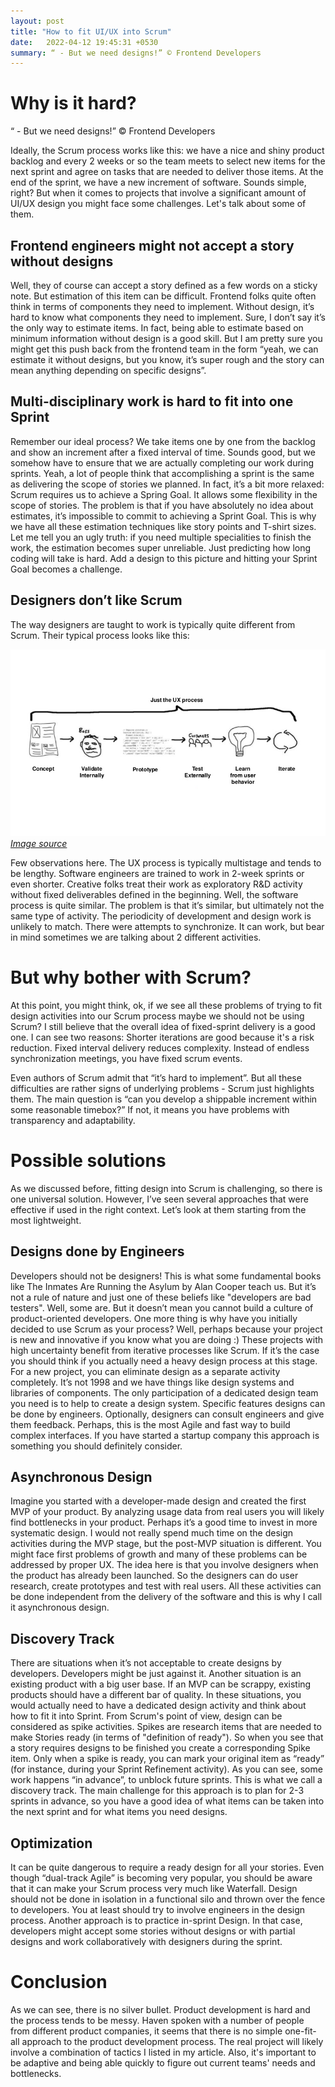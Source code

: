 ```yaml
---
layout: post
title: "How to fit UI/UX into Scrum"
date:   2022-04-12 19:45:31 +0530
summary: “ - But we need designs!” © Frontend Developers
---
```


# Why is it hard?

“ - But we need designs!” © Frontend Developers

Ideally, the Scrum process works like this: we have a nice and shiny product backlog and every 2 weeks or so the team meets to select new items for the next sprint and agree on tasks that are needed to deliver those items. At the end of the sprint, we have a new increment of software. Sounds simple, right? But when it comes to projects that involve a significant amount of UI/UX design you might face some challenges. Let's talk about some of them.

## Frontend engineers might not accept a story without designs
Well, they of course can accept a story defined as a few words on a sticky note. But estimation of this item can be difficult. Frontend folks quite often think in terms of components they need to implement. Without design, it’s hard to know what components they need to implement. Sure, I don’t say it’s the only way to estimate items. In fact, being able to estimate based on minimum information without design is a good skill. But I am pretty sure you might get this push back from the frontend team in the form “yeah, we can estimate it without designs, but you know, it’s super rough and the story can mean anything depending on specific designs”.

## Multi-disciplinary work is hard to fit into one Sprint
Remember our ideal process? We take items one by one from the backlog and show an increment after a fixed interval of time. Sounds good, but we somehow have to ensure that we are actually completing our work during sprints. Yeah, a lot of people think that accomplishing a sprint is the same as delivering the scope of stories we planned. In fact, it’s a bit more relaxed: Scrum requires us to achieve a Spring Goal. It allows some flexibility in the scope of stories. The problem is that if you have absolutely no idea about estimates, it’s impossible to commit to achieving a Sprint Goal. This is why we have all these estimation techniques like story points and T-shirt sizes. Let me tell you an ugly truth: if you need multiple specialities to finish the work, the estimation becomes super unreliable. Just predicting how long coding will take is hard. Add a design to this picture and hitting your Sprint Goal becomes a challenge.

## Designers don’t like Scrum
The way designers are taught to work is typically quite different from Scrum. Their typical process looks like this:

![Lean UX](/lean_ux.png)
*[Image source](https://uxplanet.org/lean-ux-how-to-get-started-bb3771697e2)*

Few observations here. The UX process is typically multistage and tends to be lengthy. Software engineers are trained to work in 2-week sprints or even shorter. Creative folks treat their work as exploratory R&D activity without fixed deliverables defined in the beginning. Well, the software process is quite similar. The problem is that it’s similar, but ultimately not the same type of activity. The periodicity of development and design work is unlikely to match. There were attempts to synchronize. It can work, but bear in mind sometimes we are talking about 2 different activities.

# But why bother with Scrum?
At this point, you might think, ok, if we see all these problems of trying to fit design activities into our Scrum process maybe we should not be using Scrum? I still believe that the overall idea of fixed-sprint delivery is a good one. I can see two reasons:
Shorter iterations are good because it's a risk reduction.
Fixed interval delivery reduces complexity. Instead of endless synchronization meetings, you have fixed scrum events.

Even authors of Scrum admit that “it’s hard to implement”. But all these difficulties are rather signs of underlying problems - Scrum just highlights them. The main question is “can you develop a shippable increment within some reasonable timebox?” If not, it means you have problems with transparency and adaptability.

# Possible solutions
As we discussed before, fitting design into Scrum is challenging, so there is one universal solution. However, I’ve seen several approaches that were effective if used in the right context. Let’s look at them starting from the most lightweight.

## Designs done by Engineers
Developers should not be designers! This is what some fundamental books like The Inmates Are Running the Asylum by Alan Cooper teach us. But it’s not a rule of nature and just one of these beliefs like "developers are bad testers". Well, some are. But it doesn’t mean you cannot build a culture of product-oriented developers. One more thing is why have you initially decided to use Scrum as your process? Well, perhaps because your project is new and innovative if you know what you are doing :) These projects with high uncertainty benefit from iterative processes like Scrum. If it’s the case you should think if you actually need a heavy design process at this stage. For a new project, you can eliminate design as a separate activity completely. It’s not 1998 and we have things like design systems and libraries of components. The only participation of a dedicated design team you need is to help to create a design system. Specific features designs can be done by engineers. Optionally, designers can consult engineers and give them feedback. Perhaps, this is the most Agile and fast way to build complex interfaces. If you have started a startup company this approach is something you should definitely consider.

## Asynchronous Design
Imagine you started with a developer-made design and created the first MVP of your product. By analyzing usage data from real users you will likely find bottlenecks in your product. Perhaps it’s a good time to invest in more systematic design. I would not really spend much time on the design activities during the MVP stage, but the post-MVP situation is different. You might face first problems of growth and many of these problems can be addressed by proper UX. The idea here is that you involve designers when the product has already been launched. So the designers can do user research, create prototypes and test with real users. All these activities can be done independent from the delivery of the software and this is why I call it asynchronous design.

## Discovery Track
There are situations when it’s not acceptable to create designs by developers. Developers might be just against it. Another situation is an existing product with a big user base. If an MVP can be scrappy, existing products should have a different bar of quality. In these situations, you would actually need to have a dedicated design activity and think about how to fit it into Sprint. From Scrum's point of view, design can be considered as spike activities. Spikes are research items that are needed to make Stories ready (in terms of "definition of ready"). So when you see that a story requires designs to be finished you create a corresponding Spike item. Only when a spike is ready, you can mark your original item as “ready” (for instance, during your Sprint Refinement activity). As you can see, some work happens “in advance”, to unblock future sprints. This is what we call a discovery track. The main challenge for this approach is to plan for 2-3 sprints in advance, so you have a good idea of what items can be taken into the next sprint and for what items you need designs.

## Optimization
It can be quite dangerous to require a ready design for all your stories. Even though “dual-track Agile” is becoming very popular, you should be aware that it can make your Scrum process very much like Waterfall. Design should not be done in isolation in a functional silo and thrown over the fence to developers. You at least should try to involve engineers in the design process. Another approach is to practice in-sprint Design. In that case, developers might accept some stories without designs or with partial designs and work collaboratively with designers during the sprint.

# Conclusion
As we can see, there is no silver bullet. Product development is hard and the process tends to be messy. Haven spoken with a number of people from different product companies, it seems that there is no simple one-fit-all approach to the product development process. The real project will likely involve a combination of tactics I listed in my article. Also, it's important to be adaptive and being able quickly to figure out current teams' needs and bottlenecks. 
